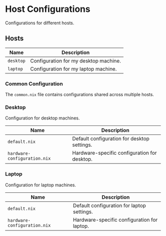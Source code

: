 # Host Configurations

Configurations for different hosts.

## Hosts

| Name             | Description                                           |
| ---------------- | ----------------------------------------------------- |
| `desktop`        | Configuration for my desktop machine.                 |
| `laptop`         | Configuration for my laptop machine.                  |

### Common Configuration

The `common.nix` file contains configurations shared across multiple hosts.

### Desktop

Configuration for desktop machines.

| Name                           | Description                                           |
| ------------------------------ | ----------------------------------------------------- |
| `default.nix`                  | Default configuration for desktop settings.           |
| `hardware-configuration.nix`   | Hardware-specific configuration for desktop.          |

### Laptop

Configuration for laptop machines.

| Name                           | Description                                           |
| ------------------------------ | ----------------------------------------------------- |
| `default.nix`                  | Default configuration for laptop settings.            |
| `hardware-configuration.nix`   | Hardware-specific configuration for laptop.           |
